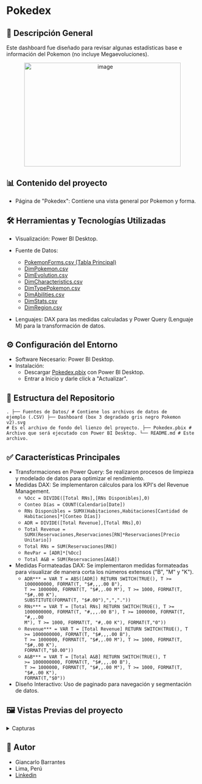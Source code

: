 # Pokedex


## 📃 Descripción General
Este dashboard fue diseñado para revisar algunas estadísticas base e información del Pokemon (no incluye Megaevoluciones).

<p align="center"><img width="411" height="273" alt="image" src="https://github.com/user-attachments/assets/75cdc45d-6a51-4818-8bf2-22fe329b0515" /></p>

## 📊 Contenido del proyecto
- Página de "Pokedex": Contiene una vista general por Pokemon y forma.


## 🛠️ Herramientas y Tecnologías Utilizadas
- Visualización: Power BI Desktop.
- Fuente de Datos:
  - [PokemonForms.csv (Tabla Principal)](https://raw.githubusercontent.com/Gbarrantes25/Pokedex-PowerBI/refs/heads/main/Fuente%20de%20Datos/PokemonForms.csv)
  - [DimPokemon.csv](https://raw.githubusercontent.com/Gbarrantes25/Pokedex-PowerBI/refs/heads/main/Fuente%20de%20Datos/DimPokemon.csv)
  - [DimEvolution.csv](https://raw.githubusercontent.com/Gbarrantes25/Pokedex-PowerBI/refs/heads/main/Fuente%20de%20Datos/DimEvolution.csv)
  - [DimCharacteristics.csv](https://raw.githubusercontent.com/Gbarrantes25/Pokedex-PowerBI/refs/heads/main/Fuente%20de%20Datos/DimCharacteristics.csv)
  - [DimTypePokemon.csv](https://raw.githubusercontent.com/Gbarrantes25/Pokedex-PowerBI/refs/heads/main/Fuente%20de%20Datos/DimTypePokemon.csv)
  - [DimAbilities.csv](https://raw.githubusercontent.com/Gbarrantes25/Pokedex-PowerBI/refs/heads/main/Fuente%20de%20Datos/DimAbilities.csv)
  - [DimStats.csv](https://raw.githubusercontent.com/Gbarrantes25/Pokedex-PowerBI/refs/heads/main/Fuente%20de%20Datos/DimStats.csv)
  - [DimRegion.csv](https://raw.githubusercontent.com/Gbarrantes25/Pokedex-PowerBI/refs/heads/main/Fuente%20de%20Datos/DimRegion.csv)
 
    
- Lenguajes: DAX para las medidas calculadas y Power Query (Lenguaje M) para la transformación de datos.


## ⚙️ Configuración del Entorno
- Software Necesario: Power BI Desktop.
- Instalación:
  - Descargar [Pokedex.pbix](https://github.com/Gbarrantes25/Pokedex-PowerBI/blob/main/Pokedex.pbix) con Power BI Desktop.
  - Entrar a Inicio y darle click a "Actualizar".


## 📂 Estructura del Repositorio
<code>.
  ├── Fuentes de Datos/                                         # Contiene los archivos de datos de ejemplo (.CSV)
  ├── Dashboard (box 3 degradado gris negro Pokemon v2).svg     # Es el archivo de fondo del lienzo del proyecto.
  ├── Pokedex.pbix                                              # Archivo que será ejecutado con Power BI Desktop.
  └── README.md                                                 # Este archivo.
</code>


## ✅ Características Principales
- Transformaciones en Power Query: Se realizaron procesos de limpieza y modelado de datos para optimizar el rendimiento.
- Medidas DAX: Se implementaron cálculos para los KPI's del Revenue Management.
  - <code>%Occ = DIVIDE([Total RNs],[RNs Disponibles],0)</code>
  - <code>Conteo Días = COUNT(Calendario[Date])</code>
  - <code>RNs Disponibles = SUMX(Habitaciones,Habitaciones[Cantidad de Habitaciones]*[Conteo Días])</code>
  - <code>ADR = DIVIDE([Total Revenue],[Total RNs],0)</code>
  - <code>Total Revenue = SUMX(Reservaciones,Reservaciones[RN]*Reservaciones[Precio Unitario])</code>
  - <code>Total RNs = SUM(Reservaciones[RN])</code>
  - <code>RevPar = [ADR]*[%Occ]</code>
  - <code>Total A&B = SUM(Reservaciones[A&B])</code>
- Medidas Formateadas DAX: Se implementaron medidas formateadas para visualizar de manera corta los números extensos ("B", "M" y "K").
  - <code>ADR*** = 
          VAR T = ABS([ADR])
          RETURN
              SWITCH(TRUE(),
                  T >= 1000000000, FORMAT(T, "$#,,,.00 B"),
                  T >= 1000000, FORMAT(T, "$#,,.00 M"),
                  T >= 1000, FORMAT(T, "$#,.00 K"),
                      SUBSTITUTE(FORMAT(T, "$#.00"),",","."))
    </code>
  - <code>RNs*** = 
          VAR T = [Total RNs]
          RETURN
              SWITCH(TRUE(),
                  T >= 1000000000, FORMAT(T, "#,,,.00 B"),
                  T >= 1000000, FORMAT(T, "#,,.00 M"),
                  T >= 1000, FORMAT(T, "#,.00 K"),
                      FORMAT(T,"0"))
    </code>
  - <code>Revenue*** = 
          VAR T = [Total Revenue]
          RETURN
              SWITCH(TRUE(),
                  T >= 1000000000, FORMAT(T, "$#,,,.00 B"),
                  T >= 1000000, FORMAT(T, "$#,,.00 M"),
                  T >= 1000, FORMAT(T, "$#,.00 K"),
                      FORMAT(T,"$0.00"))
    </code>
  - <code>A&B*** = 
          VAR T = [Total A&B]
          RETURN
              SWITCH(TRUE(),
                  T >= 1000000000, FORMAT(T, "$#,,,.00 B"),
                  T >= 1000000, FORMAT(T, "$#,,.00 M"),
                  T >= 1000, FORMAT(T, "$#,.00 K"),
                      FORMAT(T,"$0"))
    </code>
- Diseño Interactivo: Uso de paginado para navegación y segmentación de datos.


## 🖼️ Vistas Previas del proyecto
<details>
  <summary>Capturas</summary>


  Página "Regions"


  ![Animation1](https://github.com/user-attachments/assets/0d3de5f3-ae65-43e6-abc6-72e97e6a6be9)


  Página "Hotel Branches"


  ![Animation2](https://github.com/user-attachments/assets/0d347ecd-a7cb-496e-940e-a18ad0723a01)


</details>


## 👤 Autor
- Giancarlo Barrantes
- Lima, Perú
- [Linkedin](https://www.linkedin.com/in/gb25/)
